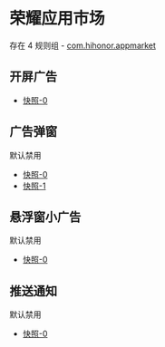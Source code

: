 # 荣耀应用市场

存在 4 规则组 - [com.hihonor.appmarket](/src/apps/com.hihonor.appmarket.ts)

## 开屏广告

- [快照-0](https://i.gkd.li/import/13063925)

## 广告弹窗

默认禁用

- [快照-0](https://i.gkd.li/import/13063815)
- [快照-1](https://i.gkd.li/import/13168440)

## 悬浮窗小广告

默认禁用

- [快照-0](https://i.gkd.li/import/13063928)

## 推送通知

默认禁用

- [快照-0](https://i.gkd.li/import/13073319)
